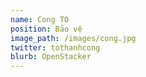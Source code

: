 ```yaml
---
name: Cong TO
position: Bảo vệ
image_path: /images/cong.jpg
twitter: tothanhcong
blurb: OpenStacker 
---
```

